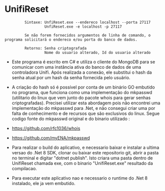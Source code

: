 # UnifiReset

             Sintaxe: UnfiReset.exe --endereco localhost --porta 27117
                      UnfiReset.exe -e localhost -p 27117
             
             Se não forem fornecidos argumentos de linha de comando, o programa solicitará o endereco e/ou porta do banco de dados.

             Retorno: Senha criptografada
                      Nome do usuario alterado, Id do usuario alterado

- Este programa é escrito em C# e utiliza o cliente do MongoDB para se comunicar com uma instância ativa do banco de dados de uma controladora Unifi. Após realizada a conexão, ele substitui o hash da senha atual por um hash da senha fornecida pelo usuário.
- A criação do hash só é possível por conta de um binário GO embutido no programa, que funciona como uma implementação do mkpasswd (utilitario do linux que vem junto do pacote whois para gerar senhas criptografadas). Precisei utilizar esta abordagem pois não encontrei uma implementação do mkpasswd para .Net, e não consegui criar uma por falta de conhecimento e de recursos que são exclusivos do linux. Segue codigo fonte do mkpasswd original e do binario utilizado :
- https://github.com/rfc1036/whois
- https://github.com/myENA/mkpasswd

- Para realizar o build do aplicativo, e necessario baixar e instalar a ultima versao do .Net 8 SDK, clonar ou baixar este repositorio git, abrir a pasta no terminal e digitar "dotnet publish". Isto criara uma pasta dentro de UnifiReset chamada exe, com o binario "UnifiReset.exe" resultado da compilacao.
- Para executar este aplicativo nao e necessario o runtime do .Net 8 instalado, ele ja vem embutido.